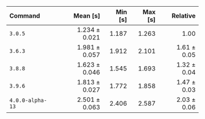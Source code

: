 | Command | Mean [s] | Min [s] | Max [s] | Relative |
|:---|---:|---:|---:|---:|
| `3.0.5` | 1.234 ± 0.021 | 1.187 | 1.263 | 1.00 |
| `3.6.3` | 1.981 ± 0.057 | 1.912 | 2.101 | 1.61 ± 0.05 |
| `3.8.8` | 1.623 ± 0.046 | 1.545 | 1.693 | 1.32 ± 0.04 |
| `3.9.6` | 1.813 ± 0.027 | 1.772 | 1.858 | 1.47 ± 0.03 |
| `4.0.0-alpha-13` | 2.501 ± 0.063 | 2.406 | 2.587 | 2.03 ± 0.06 |
